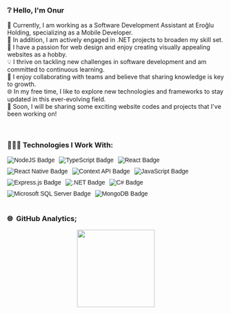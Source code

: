 ### ❔ Hello, I'm Onur

📱 Currently, I am working as a Software Development Assistant at Eroğlu Holding, specializing as a Mobile Developer.<br>
🔧 In addition, I am actively engaged in .NET projects to broaden my skill set.<br>
🎨 I have a passion for web design and enjoy creating visually appealing websites as a hobby.<br>
💡 I thrive on tackling new challenges in software development and am committed to continuous learning.<br>
🤝 I enjoy collaborating with teams and believe that sharing knowledge is key to growth.<br>
🌐 In my free time, I like to explore new technologies and frameworks to stay updated in this ever-evolving field.<br>
🚀 Soon, I will be sharing some exciting website codes and projects that I've been working on!<br>

<br/>

### 👨🏻‍💻 Technologies I Work With:
<div style="display: flex; flex-wrap: wrap; gap: 10px; font-family: Arial, sans-serif;">
    <img src="https://img.shields.io/badge/node.js-6DA55F?style=for-the-badge&logo=node.js&logoColor=white" alt="NodeJS Badge"/>
    <img src="https://img.shields.io/badge/typescript-%23007ACC.svg?style=for-the-badge&logo=typescript&logoColor=white" alt="TypeScript Badge"/>
    <img src="https://img.shields.io/badge/react-%2320232a.svg?style=for-the-badge&logo=react&logoColor=%2361DAFB" alt="React Badge"/>
    <img src="https://img.shields.io/badge/react_native-%2320232a.svg?style=for-the-badge&logo=react&logoColor=%2361DAFB" alt="React Native Badge"/>
    <img src="https://img.shields.io/badge/Context--Api-000000?style=for-the-badge&logo=react" alt="Context API Badge"/>
    <img src="https://img.shields.io/badge/javascript-%23323330.svg?style=for-the-badge&logo=javascript&logoColor=%23F7DF1E" alt="JavaScript Badge"/>
    <img src="https://img.shields.io/badge/express.js-%23404d59.svg?style=for-the-badge&logo=express&logoColor=%2361DAFB" alt="Express.js Badge"/>
    <img src="https://img.shields.io/badge/.NET-5C2D91?style=for-the-badge&logo=.net&logoColor=white" alt=".NET Badge"/>
    <img src="https://img.shields.io/badge/c%23-%23239120.svg?style=for-the-badge&logo=csharp&logoColor=white" alt="C# Badge"/>
    <img src="https://img.shields.io/badge/Microsoft%20SQL%20Server-CC2927?style=for-the-badge&logo=microsoft%20sql%20server&logoColor=white" alt="Microsoft SQL Server Badge"/>
    <img src="https://img.shields.io/badge/MongoDB-%234ea94b.svg?style=for-the-badge&logo=mongodb&logoColor=white" alt="MongoDB Badge"/>
</div>

<br/>

### 🌐 &nbsp;GitHub Analytics;

<p align="center"> 
  <a href="https://github.com/OnrArda01"> 
    <img height="180em" src="https://github-readme-stats-eight-theta.vercel.app/api?username=OnrArda01&show_icons=true&theme=algolia&include_all_commits=true&count_private=true"/> 
  </a>
</p>

<br/>

